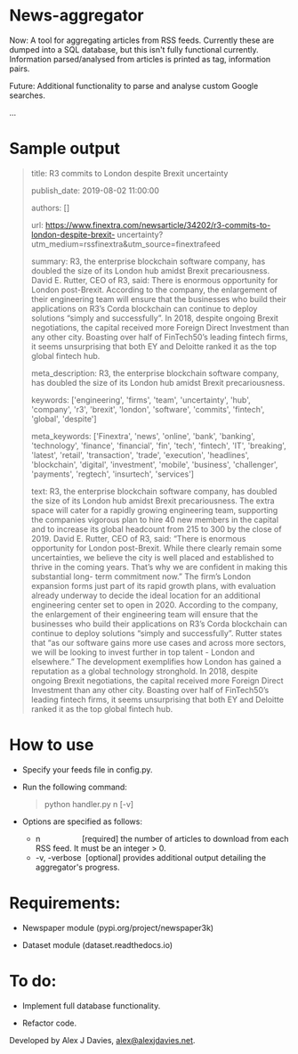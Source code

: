 # News-aggregator
Now:    A tool for aggregating articles from RSS feeds. Currently these are dumped into a SQL database, but this isn't fully functional currently. Information parsed/analysed from articles is printed as tag, information pairs.

Future: Additional functionality to parse and analyse custom Google searches.

...

# Sample output
> title:            R3 commits to London despite Brexit uncertainty
> 
> publish_date:     2019-08-02 11:00:00
> 
> authors:          []
> 
> url:              https://www.finextra.com/newsarticle/34202/r3-commits-to-london-despite-brexit-
>                   uncertainty?utm_medium=rssfinextra&utm_source=finextrafeed
>                   
> summary:          R3, the enterprise blockchain software company, has doubled the size of its
>                   London hub amidst Brexit precariousness. David E. Rutter, CEO of R3, said:
>                   There is enormous opportunity for London post-Brexit. According to the company,
>                   the enlargement of their engineering team will ensure that the businesses who
>                   build their applications on R3’s Corda blockchain can continue to deploy
>                   solutions “simply and successfully”. In 2018, despite ongoing Brexit
>                   negotiations, the capital received more Foreign Direct Investment than any other
>                   city. Boasting over half of FinTech50’s leading fintech firms, it seems
>                   unsurprising that both EY and Deloitte ranked it as the top global fintech hub.
>                   
> meta_description: R3, the enterprise blockchain software company, has doubled the size of its
>                   London hub amidst Brexit precariousness.
>                   
> keywords:         ['engineering', 'firms', 'team', 'uncertainty', 'hub', 'company', 'r3',
>                   'brexit', 'london', 'software', 'commits', 'fintech', 'global', 'despite']
>                   
> meta_keywords:    ['Finextra', 'news', 'online', 'bank', 'banking', 'technology', 'finance',
>                   'financial', 'fin', 'tech', 'fintech', 'IT', 'breaking', 'latest', 'retail',
>                   'transaction', 'trade', 'execution', 'headlines', 'blockchain', 'digital',
>                   'investment', 'mobile', 'business', 'challenger', 'payments', 'regtech',
>                   'insurtech', 'services']
>                   
> text:             R3, the enterprise blockchain software company, has doubled the size of its
>                   London hub amidst Brexit precariousness.  The extra space will cater for a
>                   rapidly growing engineering team, supporting the companies vigorous plan to hire
>                   40 new members in the capital and to increase its global headcount from 215 to
>                   300 by the close of 2019.    David E. Rutter, CEO of R3, said: “There is
>                   enormous opportunity for London post-Brexit. While there clearly remain some
>                   uncertainties, we believe the city is well placed and established to thrive in
>                   the coming years. That’s why we are confident in making this substantial long-
>                   term commitment now.”    The firm’s London expansion forms just part of its
>                   rapid growth plans, with evaluation already underway to decide the ideal
>                   location for an additional engineering center set to open in 2020. According to
>                   the company, the enlargement of their engineering team will ensure that the
>                   businesses who build their applications on R3’s Corda blockchain can continue to
>                   deploy solutions “simply and successfully”.    Rutter states that “as our
>                   software gains more use cases and across more sectors, we will be looking to
>                   invest further in top talent - London and elsewhere.”    The development
>                   exemplifies how London has gained a reputation as a global technology
>                   stronghold. In 2018, despite ongoing Brexit negotiations, the capital received
>                   more Foreign Direct Investment than any other city. Boasting over half of
>                   FinTech50’s leading fintech firms, it seems unsurprising that both EY and
>                   Deloitte ranked it as the top global fintech hub.

# How to use
* Specify your feeds file in config.py.

* Run the following command:
    > python handler.py n [-v]
    
* Options are specified as follows:
    * n&nbsp;&nbsp;&nbsp;&nbsp;&nbsp;&nbsp;&nbsp;&nbsp;&nbsp;&nbsp;&nbsp;&nbsp;&nbsp;&nbsp;&nbsp;&nbsp;&nbsp;&nbsp;&nbsp;[required] the number of articles to download from each RSS feed. It must be an integer > 0.
    * -v, -verbose&nbsp;&nbsp;[optional] provides additional output detailing the aggregator's progress.

# Requirements:
* Newspaper module (pypi.org/project/newspaper3k) 

* Dataset module (dataset.readthedocs.io)

# To do:
* Implement full database functionality.

* Refactor code.

Developed by Alex J Davies, alex@alexjdavies.net.
